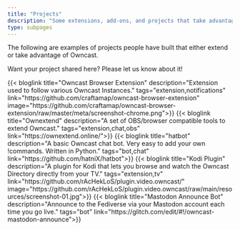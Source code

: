 ```yaml
---
title: "Projects"
description: "Some extensions, add-ons, and projects that take advantage of Owncast."
type: subpages
---
```


The following are examples of projects people have built that either extend or take advantage of Owncast.

Want your project shared here? Please let us know about it!

<div id="blog-previews">
    <section class="cards-wrapper">
        {{< bloglink title="Owncast Browser Extension" description="Extension used to follow various Owncast Instances." tags="extension,notifications" link="https://github.com/craftamap/owncast-browser-extension" image="https://github.com/craftamap/owncast-browser-extension/raw/master/meta/screenshot-chrome.png">}}
        {{< bloglink title="Ownextend" description="A set of OBS/browser compatible tools to extend Owncast." tags="extension,chat,obs" link="https://ownextend.online/">}}
        {{< bloglink title="hatbot" description="A basic Owncast chat bot. Very easy to add your own !commands. Written in Python." tags="bot,chat" link="https://github.com/hatniX/hatbot">}}
        {{< bloglink title="Kodi Plugin" description="A plugin for Kodi that lets you browse and watch the Owncast Directory directly from your TV." tags="extension,tv" link="https://github.com/rAcHekLoS/plugin.video.owncast/" image="https://github.com/rAcHekLoS/plugin.video.owncast/raw/main/resources/screenshot-01.jpg">}}
        {{< bloglink title="Mastodon Announce Bot" description="Announce to the Fediverse via your Mastodon account each time you go live." tags="bot" link="https://glitch.com/edit/#!/owncast-mastodon-announce">}}
    </section>
</div>
